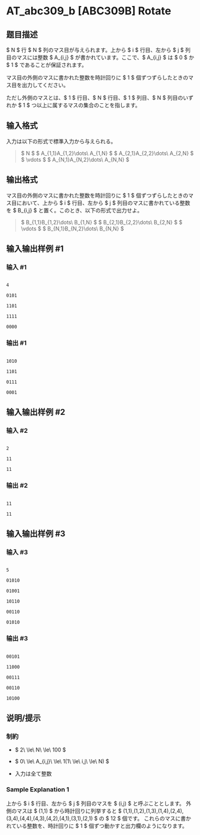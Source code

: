 # AT_abc309_b [ABC309B] Rotate

## 题目描述

[problemUrl]: https://atcoder.jp/contests/abc309/tasks/abc309_b

$ N $ 行 $ N $ 列のマス目が与えられます。上から $ i $ 行目、左から $ j $ 列目のマスには整数 $ A_{i,j} $ が書かれています。ここで、$ A_{i,j} $ は $ 0 $ か $ 1 $ であることが保証されます。

マス目の外側のマスに書かれた整数を時計回りに $ 1 $ 個ずつずらしたときのマス目を出力してください。

ただし外側のマスとは、$ 1 $ 行目、$ N $ 行目、$ 1 $ 列目、$ N $ 列目のいずれか $ 1 $ つ以上に属するマスの集合のことを指します。

## 输入格式

入力は以下の形式で標準入力から与えられる。

> $ N $ $ A_{1,1}A_{1,2}\dots\ A_{1,N} $ $ A_{2,1}A_{2,2}\dots\ A_{2,N} $ $ \vdots $ $ A_{N,1}A_{N,2}\dots\ A_{N,N} $

## 输出格式

マス目の外側のマスに書かれた整数を時計回りに $ 1 $ 個ずつずらしたときのマス目において、上から $ i $ 行目、左から $ j $ 列目のマスに書かれている整数を $ B_{i,j} $ と置く。このとき、以下の形式で出力せよ。

> $ B_{1,1}B_{1,2}\dots\ B_{1,N} $ $ B_{2,1}B_{2,2}\dots\ B_{2,N} $ $ \vdots $ $ B_{N,1}B_{N,2}\dots\ B_{N,N} $

## 输入输出样例 #1

### 输入 #1

```
4
0101
1101
1111
0000
```

### 输出 #1

```
1010
1101
0111
0001
```

## 输入输出样例 #2

### 输入 #2

```
2
11
11
```

### 输出 #2

```
11
11
```

## 输入输出样例 #3

### 输入 #3

```
5
01010
01001
10110
00110
01010
```

### 输出 #3

```
00101
11000
00111
00110
10100
```

## 说明/提示

### 制約

- $ 2\ \le\ N\ \le\ 100 $
- $ 0\ \le\ A_{i,j}\ \le\ 1(1\ \le\ i,j\ \le\ N) $
- 入力は全て整数
 
### Sample Explanation 1

上から $ i $ 行目、左から $ j $ 列目のマスを $ (i,j) $ と呼ぶこととします。 外側のマスは $ (1,1) $ から時計回りに列挙すると $ (1,1),(1,2),(1,3),(1,4),(2,4),(3,4),(4,4),(4,3),(4,2),(4,1),(3,1),(2,1) $ の $ 12 $ 個です。 これらのマスに書かれている整数を、時計回りに $ 1 $ 個ずつ動かすと出力欄のようになります。